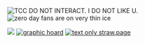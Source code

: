 ![TCC DO NOT INTERACT. I DO NOT LIKE U.](https://file.garden/ZwJJ__yFCBBq7Txo/cooltext467844879096049.gif)
![zero day fans are on very thin ice](https://file.garden/ZwJJ__yFCBBq7Txo/cooltext467844798137236.gif)

![](https://64.media.tumblr.com/10a34d9aaf866a4cbb0bc76e2591b5eb/944a888989f9d9d9-f9/s2048x3072/d8f9e0098c377b8c9bb93d1f49d6fb8a048bba67.png)
[![graphic hoard](https://file.garden/ZwJJ__yFCBBq7Txo/graphichoard.png)](https://rentry.co/dudes-stamp-hoard)
[![text only straw.page](https://file.garden/ZwJJ__yFCBBq7Txo/textonly.png)](https://jesuslovesjunkies.straw.page/textonly)






